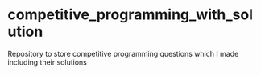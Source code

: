 # competitive_programming_with_solution
Repository to store competitive programming questions which I made including their solutions
